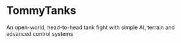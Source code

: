 # TommyTanks
An open-world, head-to-head tank fight with simple AI, terrain and advanced control systems
